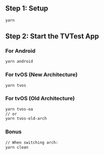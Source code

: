 ## Step 1: Setup
```bash
yarn
```

## Step 2: Start the TVTest App

### For Android

```bash
yarn android
```

### For tvOS (New Architecture)

```bash
yarn tvos
```

### For tvOS (Old Architecture)

```bash
yarn tvos-oa
// or
yarn tvos-old-arch
```

### Bonus
```bash
// When switching arch:
yarn clean
```